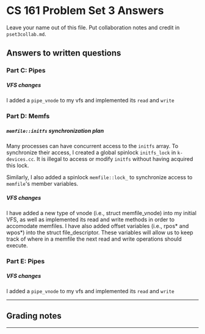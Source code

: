 # CS 161 Problem Set 3 Answers

Leave your name out of this file. Put collaboration notes and credit in
`pset3collab.md`.

## Answers to written questions

### Part C: Pipes

##### VFS changes

I added a `pipe_vnode` to my vfs and implemented its `read` and `write`

### Part D: Memfs

##### `memfile::initfs` synchronization plan

Many processes can have concurrent access to the `initfs` array. To synchronize their access, I created a global spinlock `initfs_lock` in `k-devices.cc`. It is illegal to access or modify `initfs` without having acquired this lock.

Similarly, I also added a spinlock `memfile::lock_` to synchronize access to `memfile`'s member variables.

##### VFS changes

I have added a new type of vnode (i.e., struct memfile_vnode) into my initial VFS, as well as implemented its read and write methods in order to accomodate memfiles. I have also added offset variables (i.e., rpos* and wpos*) into the struct file_descriptor. These variables will allow us to keep track of where in a memfile the next read and write operations should execute.

### Part E: Pipes

##### VFS changes

I added a `pipe_vnode` to my vfs and implemented its `read` and `write`

---

## Grading notes

---

